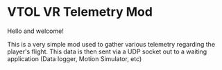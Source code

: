 # VTOL VR Telemetry Mod
Hello and welcome!

This is a very simple mod used to gather various telemetry regarding the player's flight. This data is then sent via a UDP socket out to a waiting application (Data logger, Motion Simulator, etc)

